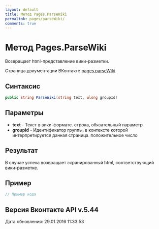 ```yaml
---
layout: default
title: Метод Pages.ParseWiki
permalink: pages/parseWiki/
comments: true
---
```

# Метод Pages.ParseWiki
Возвращает html-представление вики-разметки.

Страница документации ВКонтакте [pages.parseWiki](https://vk.com/dev/pages.parseWiki).

## Синтаксис
``` csharp
public string ParseWiki(string text, ulong groupId)
```

## Параметры
+ **text** - Текст в вики-формате. строка, обязательный параметр
+ **groupId** - Идентификатор группы, в контексте которой интерпретируется данная страница. положительное число

## Результат
В случае успеха возвращает экранированный html, соответствующий вики-разметке.

## Пример
``` csharp
// Пример кода
```

## Версия Вконтакте API v.5.44
Дата обновления: 29.01.2016 11:33:53
